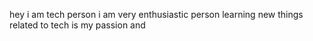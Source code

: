 hey i am tech person
i am very enthusiastic person
learning new things related to tech is my passion and
